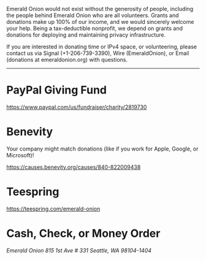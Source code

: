 Emerald Onion would not exist without the generosity of people, including the people behind Emerald Onion who are all volunteers. Grants and donations make up 100% of our income, and we would sincerely welcome your help. Being a tax-deductible nonprofit, we depend on grants and donations for deploying and maintaining privacy infrastructure.

If you are interested in donating time or IPv4 space, or volunteering, please contact us via Signal (+1-206-739-3390), Wire (EmeraldOnion), or Email (donations at emeraldonion.org) with questions.

* * *

# PayPal Giving Fund

<a href="https://www.paypal.com/us/fundraiser/charity/2819730" target="_blank">https://www.paypal.com/us/fundraiser/charity/2819730</a>

# Benevity

Your company might match donations (like if you work for Apple, Google, or Microsoft)!

<a href="https://causes.benevity.org/causes/840-822009438" target="_blank">https://causes.benevity.org/causes/840-822009438</a>

# Teespring

<a href="https://teespring.com/emerald-onion" target="_blank">https://teespring.com/emerald-onion</a>

# Cash, Check, or Money Order

<address>
Emerald Onion
815 1st Ave # 331
Seattle, WA 98104-1404
</address>
